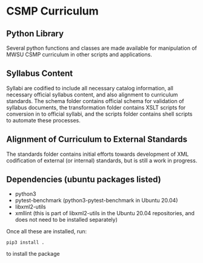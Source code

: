 # CSMP Curriculum

## Python Library

Several python functions and classes are made available for manipulation of MWSU CSMP curriculum in other scripts and applications.

## Syllabus Content

Syllabi are codified to include all necessary catalog information, all necessary official syllabus content, and also alignment to curriculum standards. The schema folder contains official schema for validation of syllabus documents, the transformation folder contains XSLT scripts for conversion in to official syllabi, and the scripts folder contains shell scripts to automate these processes. 

## Alignment of Curriculum to External Standards

The standards folder contains initial efforts towards development of XML codification of external (or internal) standards, but is still a work in progress. 

## Dependencies (ubuntu packages listed)
* python3
* pytest-benchmark  (python3-pytest-benchmark in Ubuntu 20.04)
* libxml2-utils
* xmllint (this is part of libxml2-utils in the Ubuntu 20.04 repositories, and does not need to be installed separately)

Once all these are installed, run:

```pip3 install . ```

to install the package
